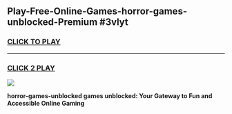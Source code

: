 
## Play-Free-Online-Games-horror-games-unblocked-Premium #3vlyt
<h3>
<a href="https://premium.freeplayer.one?title=horror-games-unblocked&ref=8M">CLICK TO PLAY</a></h3>
<hr>

<h3>
<a href="https://premium.freeplayer.one?title=horror-games-unblocked&ref=8M">CLICK 2 PLAY</a>
  
</h3>

<a href="https://premium.freeplayer.one?title=horror-games-unblocked&ref=8M"><img src="https://clearcache.store/games.png"></a>


**horror-games-unblocked games unblocked: Your Gateway to Fun and Accessible Online Gaming**
